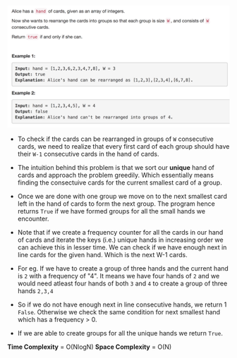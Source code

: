 <p align="center">
<img src="../../Images/Hand-of-Straights.png" width="600">
</p>

* To check if the cards can be rearranged in groups of `W` consecutive cards, we need to realize that every first card of each group should have their `W-1` consecutive cards in the hand of cards.

* The intuition behind this problem is that we sort our **unique** hand of cards and approach the problem greedily. Which essentially means finding the consectuive cards for the current smallest card of a group.

* Once we are done with one group we move on to the next smallest card left in the hand of cards to form the next group. The program hence returns `True` if we have formed groups for all the small hands we encounter. 

* Note that if we create a frequency counter for all the cards in our hand of cards and iterate the keys (i.e.) unique hands in increasing order we can achieve this in lesser time. We can check if we have enough next in line cards for the given hand. Which is the next W-1 cards. 

* For eg. If we have to create a group of three hands and the current hand is `2` with a frequency of "4". It means we have four hands of `2` and we would need atleast four hands of both `3` and `4` to create a group of three hands `2,3,4`

* So if we do not have enough next in line consecutive hands, we return 1 `False`. Otherwise we check the same condition for next smallest hand which has a frequency > 0.

* If we are able to create groups for all the unique hands we return `True`.

**Time Complexity** = O(NlogN)
**Space Complexity** = O(N)
